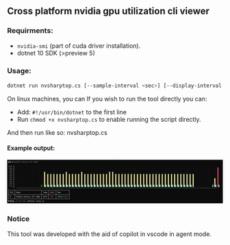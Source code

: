 ## Cross platform nvidia gpu utilization cli viewer

### Requirments:
* `nvidia-smi` (part of cuda driver installation).
* dotnet 10 SDK (>preview 5)

### Usage:

```bash
dotnet run nvsharptop.cs [--sample-interval <sec>] [--display-interval <sec>]
```

On linux machines, you can If you wish to run the tool directly you can:
* Add: `#!/usr/bin/dotnet` to the first line
* Run `chmod +x nvsharptop.cs` to enable running the script directly.

And then run like so: nvsharptop.cs

#### Example output:

![Example Run](/docs/example_run.png)


### Notice
This tool was developed with the aid of copilot in vscode in agent mode.
